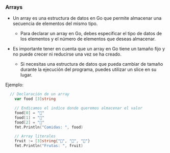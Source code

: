 ### Arrays

+ Un array es una estructura de datos en Go que permite almacenar una secuencia de elementos del mismo tipo. 

  + Para declarar un array en Go, debes especificar el tipo de datos de los elementos y el número de elementos que deseas almacenar.

+ Es importante tener en cuenta que un array en Go tiene un tamaño fijo y no puede crecer ni reducirse una vez se ha creado. 

  + Si necesitas una estructura de datos que pueda cambiar de tamaño durante la ejecución del programa, puedes utilizar un slice en su lugar.

Ejemplo:
 
```go
  // Declaración de un array
	var food [3]string

	// Endicamos el indice donde queremos almacenar el valor
	food[0] = "🍔"
	food[1] = "🍕"
	food[2] = "🌭"
	fmt.Println("Comidas: ", food)

	// Array literales
	fruit := [3]string{"🍏", "🍌", "🍊"}
	fmt.Println("Frutas: ", fruit)
```